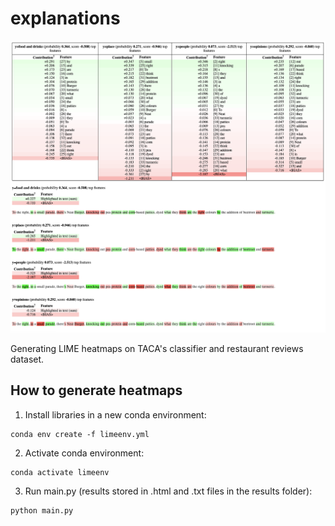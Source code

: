 # explanations

![Screenshot of the heatmaps](lime_heatmaps.png)

Generating LIME heatmaps on TACA's classifier and restaurant reviews dataset.

## How to generate heatmaps

1) Install libraries in a new conda environment:

```
conda env create -f limeenv.yml
```

2) Activate conda environment:

```
conda activate limeenv
```

3) Run main.py (results stored in .html and .txt files in the results folder):

```
python main.py
```